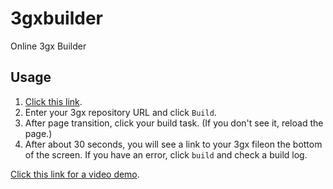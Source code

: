 # 3gxbuilder
Online 3gx Builder

## Usage

1. [Click this link](https://dl3gx.fly.dev/).
2. Enter your 3gx repository URL and click `Build`.
3. After page transition, click your build task. (If you don't see it, reload the page.)
4. After about 30 seconds, you will see a link to your 3gx fileon the bottom of the screen. If you have an error, click `build` and check a build log.

[Click this link for a video demo](https://youtu.be/nIMPSGMAB2U).
